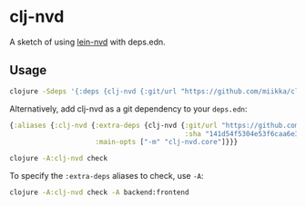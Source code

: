 # clj-nvd

A sketch of using [lein-nvd](https://github.com/rm-hull/lein-nvd) with deps.edn.

## Usage

```sh
clojure -Sdeps '{:deps {clj-nvd {:git/url "https://github.com/miikka/clj-nvd.git" :sha "141d54f5304e53f6caa6e3de1677f3cfb04091f4"}}}' -m clj-nvd.core check
```

Alternatively, add clj-nvd as a git dependency to your `deps.edn`:

```clojure
{:aliases {:clj-nvd {:extra-deps {clj-nvd {:git/url "https://github.com/miikka/clj-nvd.git"
                                           :sha "141d54f5304e53f6caa6e3de1677f3cfb04091f4"}}
                     :main-opts ["-m" "clj-nvd.core"]}}}
```

```sh
clojure -A:clj-nvd check
```

To specify the `:extra-deps` aliases to check, use `-A`:

```sh
clojure -A:clj-nvd check -A backend:frontend
```
